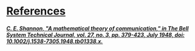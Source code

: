 # [References](#md5-540bb2d)

##### [C. E. Shannon, "A mathematical theory of communication," in The Bell System Technical Journal, vol. 27, no. 3, pp. 379-423, July 1948, doi: 10.1002/j.1538-7305.1948.tb01338.x.](#md5-68189da)

<!--
uri: https://doi.org/10.1002/j.1538-7305.1948.tb01338.x
aliases: Shannon1948
-->
